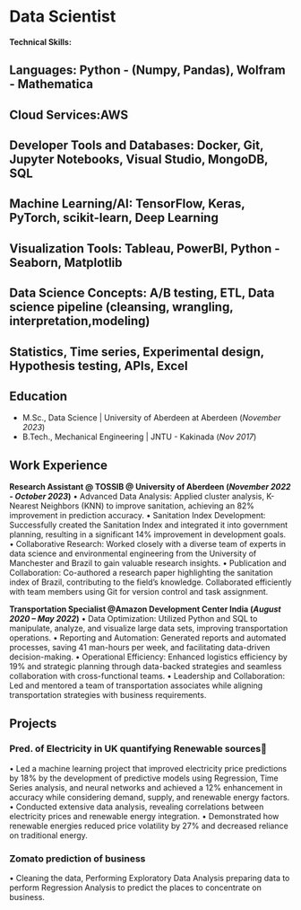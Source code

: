 # Data Scientist

#### Technical Skills: 
## Languages: Python - (Numpy, Pandas), Wolfram - Mathematica
## Cloud Services:AWS
## Developer Tools and Databases: Docker, Git, Jupyter Notebooks, Visual Studio, MongoDB, SQL
## Machine Learning/AI: TensorFlow, Keras, PyTorch, scikit-learn, Deep Learning
## Visualization Tools: Tableau, PowerBI, Python - Seaborn, Matplotlib
## Data Science Concepts: A/B testing, ETL, Data science pipeline (cleansing, wrangling, interpretation,modeling)
## Statistics, Time series, Experimental design, Hypothesis testing, APIs, Excel

## Education							       		
- M.Sc., Data Science	| University of Aberdeen at Aberdeen (_November 2023_)	 			        		
- B.Tech., Mechanical Engineering | JNTU - Kakinada (_Nov 2017_)

## Work Experience
**Research Assistant @ TOSSIB @ University of Aberdeen (_November 2022 - October 2023_)**
• Advanced Data Analysis: Applied cluster analysis, K-Nearest Neighbors (KNN) to improve sanitation, achieving an 82% improvement in prediction accuracy.
• Sanitation Index Development: Successfully created the Sanitation Index and integrated it into government planning, resulting in a significant 14% improvement in development goals.
• Collaborative Research: Worked closely with a diverse team of experts in data science and environmental engineering from the University of Manchester and Brazil to gain valuable research insights.
• Publication and Collaboration: Co-authored a research paper highlighting the sanitation index of Brazil, contributing to the field’s knowledge. Collaborated efficiently with team members using Git for version control and task assignment.


**Transportation Specialist @Amazon Development Center India (_August 2020 – May 2022_)**
• Data Optimization: Utilized Python and SQL to manipulate, analyze, and visualize large data sets, improving transportation operations.
• Reporting and Automation: Generated reports and automated processes, saving 41 man-hours per week, and facilitating data-driven decision-making.
• Operational Efficiency: Enhanced logistics efficiency by 19% and strategic planning through data-backed strategies and seamless collaboration with cross-functional teams.
• Leadership and Collaboration: Led and mentored a team of transportation associates while aligning transportation strategies with business requirements.

## Projects
### Pred. of Electricity in UK quantifying Renewable sources
• Led a machine learning project that improved electricity price predictions by 18% by the development of predictive models using
Regression, Time Series analysis, and neural networks and achieved a 12% enhancement in accuracy while considering demand,
supply, and renewable energy factors.
• Conducted extensive data analysis, revealing correlations between electricity prices and renewable energy integration.
• Demonstrated how renewable energies reduced price volatility by 27% and decreased reliance on traditional energy.

### Zomato prediction of business
• Cleaning the data, Performing Exploratory Data Analysis preparing data to perform Regression Analysis to predict the places to
concentrate on business.




